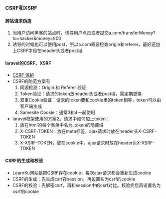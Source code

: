 ### CSRF和XSRF

#### 跨站请求伪造
1. 当用户访问黑客的站点时，诱导用户点击或者提交a.com/transferMoney?to=hacker&money=900
1. 诱导的时候也可以使用post，所以a.com需要检查origin和referer，最好还加上CSRF字段在header头或者post域

#### laravel的CSRF、XSRF
* [CSRF 保护](https://learnku.com/docs/laravel/10.x/csrf/14847)
* CSRF的防范方案有
  1. 同源检测：Origin 和 Referer 验证
  2. Token验证：请求的token放header头或者post域，需定期更换
  3. 双重Cookie验证：请求的token要和cookie里的token相等，token可以由客户端生成
  4. Samesite Cookie：通常3和4一起使用
* laravel框架使用的方案2。请求中如何加上token：
  1. 放在html的每个表单中名为_token的隐藏域
  2. X-CSRF-TOKEN：放在meta标签，ajax请求时放在header头X-CSRF-TOKEN 
  3. X-XSRF-TOKEN，放在cookie中，ajax请求时放在header头X-XSRF-TOKEN

#### CSRF的生成和校验
* LearnKu网站是把CSRF存在cookie，每次ajax请求都会重新生成cookie
* CSRF的生成：先生成csrf存session，再设置名为csrf的cookie
* CSRF的校验：先解密csrf，再和session中的csrf对比。校验完后再设置名为csrf的cookie


























